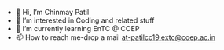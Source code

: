 - 👋 Hi, I’m Chinmay Patil
- 👀 I’m interested in Coding and related stuff
- 🌱 I’m currently learning EnTC @ COEP
- 📫 How to reach me-drop a mail at-patilcc19.extc@coep.ac.in

<!---
Chinmay-176/Chinmay-176 is a ✨ special ✨ repository because its `README.md` (this file) appears on your GitHub profile.
You can click the Preview link to take a look at your changes.
--->
